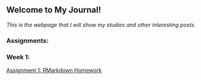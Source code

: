 ## Welcome to My Journal!

*This is the webpage that I will show my studies and other interesting posts.*

### Assignments:

### Week 1:

[Assignment 1: RMarkdown Homework](Assignment_1.html)
